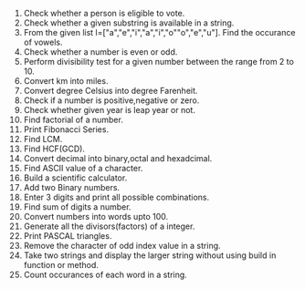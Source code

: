 1. Check whether a person is eligible to vote.
2. Check whether a given substring is available in a string.
3. From the given list l=["a","e","i","a","i","o""o","e","u"]. Find the occurance of vowels.
4. Check whether a number is even or odd.
5. Perform divisibility test for a given number between the range from 2 to 10.
6. Convert km into miles.
7. Convert degree Celsius into degree Farenheit.
8. Check if a number is positive,negative or zero.
9. Check whether given year is leap year or not.
10. Find factorial of a number.
11. Print Fibonacci Series.
12. Find LCM.
13. Find HCF(GCD).
14. Convert decimal into binary,octal and hexadcimal.
15. Find ASCII value of a character.
16. Build a scientific calculator.
17. Add two Binary numbers.
18. Enter 3 digits and print all possible combinations.
19. Find sum of digits a number.
20. Convert numbers into words upto 100.
21. Generate all the divisors(factors) of a integer.
22. Print PASCAL triangles.
23. Remove the character of odd index value in a string.
24. Take two strings and display the larger string without using build in function or method.
25. Count occurances of each word in a string.
